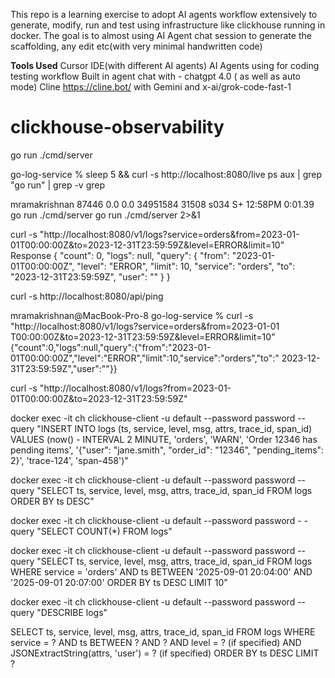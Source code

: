 This repo is a learning exercise to adopt AI agents workflow extensively to generate, modify, run and test using infrastructure like clickhouse running in docker. The goal is to almost using AI Agent chat session to generate the scaffolding, any edit etc(with very minimal handwritten code)

**Tools Used**
Cursor IDE(with different AI agents)
AI Agents using for coding testing workflow 
Built in agent chat with - chatgpt 4.0 ( as well as auto mode)
Cline https://cline.bot/ with Gemini and x-ai/grok-code-fast-1

# clickhouse-observability


<!-- Run Server -->
go run ./cmd/server
<!-- Check run -->
go-log-service % sleep 5 && curl -s http://localhost:8080/live
ps aux | grep "go run" | grep -v grep
<!--should see this  -->
mramakrishnan    87446   0.0  0.0 34951584  31508 s034  S+   12:58PM   0:01.39 go run ./cmd/server
go run ./cmd/server 2>&1


<!--Access the logs query API  -->
curl -s "http://localhost:8080/v1/logs?service=orders&from=2023-01-01T00:00:00Z&to=2023-12-31T23:59:59Z&level=ERROR&limit=10"
Response 
{
  "count": 0,
  "logs": null,
  "query": {
    "from": "2023-01-01T00:00:00Z",
    "level": "ERROR", 
    "limit": 10,
    "service": "orders",
    "to": "2023-12-31T23:59:59Z",
    "user": ""
  }
}


<!--Ping API test  -->
curl -s http://localhost:8080/api/ping

<!-- Insert logs API -->

mramakrishnan@MacBook-Pro-8 go-log-service % curl -s "http://localhost:8080/v1/logs?service=orders&from=2023-01-01
T00:00:00Z&to=2023-12-31T23:59:59Z&level=ERROR&limit=10"
{"count":0,"logs":null,"query":{"from":"2023-01-01T00:00:00Z","level":"ERROR","limit":10,"service":"orders","to":"
2023-12-31T23:59:59Z","user":""}}

<!-- Query logs API  -->
curl -s "http://localhost:8080/v1/logs?from=2023-01-01T00:00:00Z&to=2023-12-31T23:59:59Z"


<!--Clickhouse client commands  -->
<!-- INSERT  -->

docker exec -it ch clickhouse-client -u default --password password --query "INSERT INTO logs (ts, service, level, msg, attrs, trace_id, span_id) VALUES (now() - INTERVAL 2 MINUTE, 'orders', 'WARN', 'Order 12346 has pending items', '{\"user\": \"jane.smith\", \"order_id\": \"12346\", \"pending_items\": 2}', 'trace-124', 'span-458')"


<!-- QUERY  -->
docker exec -it ch clickhouse-client -u default --password password --query "SELECT ts, service, level, msg, attrs, trace_id, span_id FROM logs ORDER BY ts DESC"
<!-- Query from logs table -->
 docker exec -it ch clickhouse-client -u default --password password -
-query "SELECT COUNT(*) FROM logs"

docker exec -it ch clickhouse-client -u default --password password --query "SELECT ts, service, level, msg, attrs, trace_id, span_id FROM logs WHERE service = 'orders' AND ts BETWEEN '2025-09-01 20:04:00' AND '2025-09-01 20:07:00' ORDER BY ts DESC LIMIT 10"


<!-- DESCRIBE table -->
docker exec -it ch clickhouse-client -u default --password password --query "DESCRIBE logs"


<!--Clickhouse queries  -->
SELECT ts, service, level, msg, attrs, trace_id, span_id
FROM logs
WHERE service = ? AND ts BETWEEN ? AND ?
  AND level = ? (if specified)
  AND JSONExtractString(attrs, 'user') = ? (if specified)
ORDER BY ts DESC LIMIT ?
